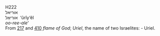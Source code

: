 H222  
אוּריאל  
אוּרִיאֵל ‎ ‘ûrı̂y‘êl  
*oo-ree-ale‘*  
From [217](h0217) and [410](h0410) *flame* *of* *God*; *Uriel*, the name
of two Israelites: - Uriel.  
